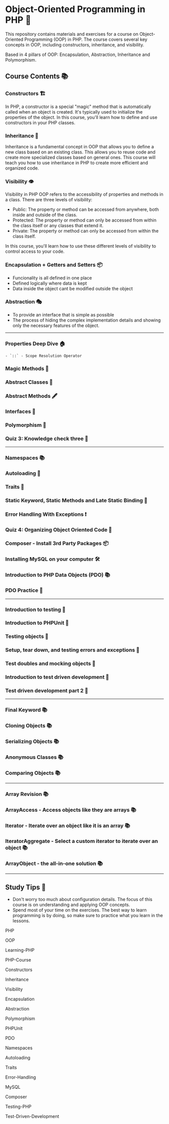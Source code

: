 # Object-Oriented Programming in PHP 📘

This repository contains materials and exercises for a course on Object-Oriented Programming (OOP) in PHP. The course covers several key concepts in OOP, including constructors, inheritance, and visibility. 

Based in 4 pillars of OOP: Encapsulation, Abstraction, Inheritance and Polymorphism.

## Course Contents 📚

### Constructors 🏗️

In PHP, a constructor is a special "magic" method that is automatically called when an object is created. It's typically used to initialize the properties of the object. In this course, you'll learn how to define and use constructors in your PHP classes.

### Inheritance 🎁

Inheritance is a fundamental concept in OOP that allows you to define a new class based on an existing class. This allows you to reuse code and create more specialized classes based on general ones. This course will teach you how to use inheritance in PHP to create more efficient and organized code.

### Visibility 👁️

Visibility in PHP OOP refers to the accessibility of properties and methods in a class. There are three levels of visibility:

- Public: The property or method can be accessed from anywhere, both inside and outside of the class.
- Protected: The property or method can only be accessed from within the class itself or any classes that extend it.
- Private: The property or method can only be accessed from within the class itself.

In this course, you'll learn how to use these different levels of visibility to control access to your code.

### Encapsulation + Getters and Setters 📦

 - Funcionality is all defined in one place
 - Defined logically where data is kept
 - Data inside the object cant be modified outside the object

### Abstraction 🎭
- To provide an interface that is simple as possible
- The process of hiding the complex implementation details and showing only the necessary features of the object.

---

### Properties Deep Dive 🏠
    - `::` - Scope Resolution Operator

### Magic Methods 🎩

### Abstract Classes 📜

### Abstract Methods 🖋️

### Interfaces 🤝

### Polymorphism 🔄

### Quiz 3: Knowledge check three 📝

---

### Namespaces 📚

### Autoloading 🔄

### Traits 🧩

### Static Keyword, Static Methods and Late Static Binding 📌

### Error Handling With Exceptions ❗

### Quiz 4: Organizing Object Oriented Code 📝

### Composer - Install 3rd Party Packages 📦

### Installing MySQL on your computer 🛠️

### Introduction to PHP Data Objects (PDO) 📚

### PDO Practice 🎯


---

### Introduction to testing 🧪

### Introduction to PHPUnit 🧪

### Testing objects 🧪

### Setup, tear down, and testing errors and exceptions 🧪

### Test doubles and mocking objects 🧪

### Introduction to test driven development 🧪

### Test driven development part 2 🧪


---

### Final Keyword 📚

### Cloning Objects 📚

### Serializing Objects 📚

### Anonymous Classes 📚

### Comparing Objects 📚


---

### Array Revision 📚

### ArrayAccess - Access objects like they are arrays 📚

### Iterator - Iterate over an object like it is an array 📚

### IteratorAggregate - Select a custom iterator to iterate over an object 📚

### ArrayObject - the all-in-one solution 📚

---

## Study Tips 📝

- Don't worry too much about configuration details. The focus of this course is on understanding and applying OOP concepts.
- Spend most of your time on the exercises. The best way to learn programming is by doing, so make sure to practice what you learn in the lessons.



PHP

OOP

Learning-PHP

PHP-Course

Constructors

Inheritance

Visibility

Encapsulation

Abstraction

Polymorphism

PHPUnit

PDO

Namespaces

Autoloading

Traits

Error-Handling

MySQL

Composer

Testing-PHP

Test-Driven-Development

